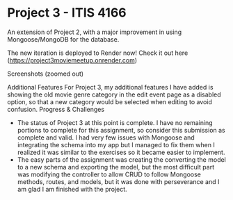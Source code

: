 # Project 3 - ITIS 4166

An extension of Project 2, with a major improvement in using Mongoose/MongoDB for the database.

The new iteration is deployed to Render now! Check it out here (https://project3moviemeetup.onrender.com)

Screenshots (zoomed out)


Additional Features
For Project 3, my additional features I have added is showing the old movie genre category in the edit event page as a disabled option, so that a new category would be selected when editing to avoid confusion.
Progress & Challenges
-	The status of Project 3 at this point is complete. I have no remaining portions to complete for this assignment, so consider this submission as complete and valid. I had very few issues with Mongoose and integrating the schema into my app but I managed to fix them when I realized it was similar to the exercises so it became easier to implement.
-	The easy parts of the assignment was creating the converting the model to a new schema and exporting the model, but the most difficult part was modifying the controller to allow CRUD to follow Mongoose methods, routes, and models, but it was done with perseverance and I am glad I am finished with the project.
